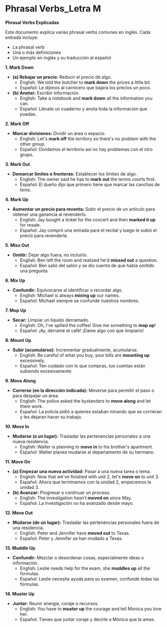 # Phrasal Verbs_Letra M



**Phrasal Verbs Explicadas**

Este documento explica varias phrasal verbs comunes en inglés. Cada entrada incluye:

*   La phrasal verb
*   Una o más definiciones
*   Un ejemplo en inglés y su traducción al español

**1. Mark Down**

*   **(a) Rebajar un precio:**  Reducir el precio de algo.
    *   English: We told the butcher to **mark down** the prices a little bit.
    *   Español: Le dijimos al carnicero que bajara los precios un poco.
*   **(b) Anotar:**  Escribir información.
    *   English: Take a notebook and **mark down** all the information you can.
    *   Español: Llévate un cuaderno y anota toda la información que puedas.

**2. Mark Off**

*   **Marcar divisiones:** Dividir un área o espacio.
    *   English: Let's **mark off** the territory so there's no problem with the other group.
    *   Español: Dividamos el territorio así no hay problemas con el otro grupo.

**3. Mark Out**

*   **Demarcar límites o fronteras:** Establecer los límites de algo.
    *   English: The owner said he has to **mark out** the tennis courts first.
    *   Español: El dueño dijo que primero tiene que marcar las canchas de tenis.

**4. Mark Up**

*   **Aumentar un precio para reventa:** Subir el precio de un artículo para obtener una ganancia al revenderlo.
    *   English: Jay bought a ticket for the concert and then **marked it up** for resale.
    *   Español: Jay compró una entrada para el recital y luego le subió el precio para revenderla.

**5. Miss Out**

*   **Omitir:** Dejar algo fuera, no incluirlo.
    *   English: Ben left the room and realized he'd **missed out** a question.
    *   Español: Ben salió del salón y se dio cuenta de que había omitido una pregunta.

**6. Mix Up**

*   **Confundir:** Equivocarse al identificar o recordar algo.
    *   English: Michael is always **mixing up** our names.
    *   Español: Michael siempre se confunde nuestros nombres.

**7. Mop Up**

*   **Secar:** Limpiar un líquido derramado.
    *   English: Oh, I've spilled the coffee! Give me something to **mop up**!
    *   Español: ¡Ay, derramé el café! ¡Dame algo con que limpiarlo!

**8. Mount Up**

*   **Subir (acumularse):**  Incrementar gradualmente, acumularse.
    *   English: Be careful of what you buy, your bills are **mounting up** excessively.
    *   Español: Ten cuidado con lo que compras, tus cuentas están subiendo excesivamente.

**9. Move Along**

*   **Correrse (en la dirección indicada):**  Moverse para permitir el paso o para despejar un área.
    *   English: The police asked the bystanders to **move along** and let them work.
    *   Español: La policía pidió a quienes estaban mirando que se corrieran y les dejaran hacer su trabajo.

**10. Move In**

*   **Mudarse (a un lugar):** Trasladar las pertenencias personales a una nueva residencia.
    *   English: Walter is planning to **move in** to his brother's apartment.
    *   Español: Walter planea mudarse al departamento de su hermano.

**11. Move On**

*   **(a) Empezar una nueva actividad:** Pasar a una nueva tarea o tema.
    *   English: Now that we've finished with unit 2, let's **move on** to unit 3.
    *   Español: Ahora que terminamos con la unidad 2, empecemos la unidad 3.
*   **(b) Avanzar:** Progresar o continuar un proceso.
    *   English: The investigation hasn't **moved on** since May.
    *   Español: La investigación no ha avanzado desde mayo.

**12. Move Out**

*   **Mudarse (de un lugar):**  Trasladar las pertenencias personales fuera de una residencia.
    *   English: Peter and Jennifer have **moved out** to Texas.
    *   Español: Peter y Jennifer se han mudado a Texas.

**13. Muddle Up**

*   **Confundir:**  Mezclar o desordenar cosas, especialmente ideas o información.
    *   English: Leslie needs help for the exam, she **muddles up** all the formulas.
    *   Español: Leslie necesita ayuda para su examen, confunde todas las fórmulas.

**14. Muster Up**

*   **Juntar:**  Reunir energía, coraje o recursos.
    *   English: You have to **muster up** the courage and tell Monica you love her.
    *   Español: Tienes que juntar coraje y decirle a Mónica que la amas.
